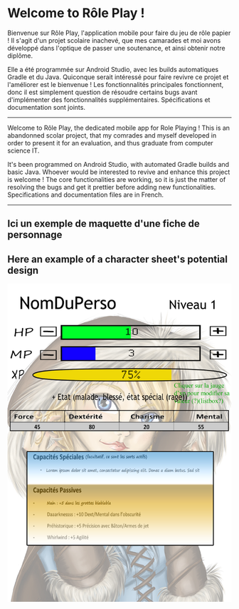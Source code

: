 Welcome to Rôle Play !
===================

Bienvenue sur Rôle Play, l'application mobile pour faire du jeu de rôle papier !
Il s'agit d'un projet scolaire inachevé, que mes camarades et moi avons développé dans l'optique de passer une soutenance, et ainsi obtenir notre diplôme.

Elle a été programmée sur Android Studio, avec les builds automatiques Gradle et du Java. Quiconque serait intéressé pour faire revivre ce projet et l'améliorer est le bienvenue !
Les fonctionnalités principales fonctionnent, donc il est simplement question de résoudre certains bugs avant d'implémenter des fonctionnalités supplémentaires.
Spécifications et documentation sont joints.

----------
Welcome to Rôle Play, the dedicated mobile app for Role Playing !
This is an abandonned scolar project, that my comrades and myself developed in order to present it for an evaluation, and thus graduate from computer science IT.

It's been programmed on Android Studio, with automated Gradle builds and basic Java. Whoever would be interested to revive and enhance this project is welcome !
The core functionalities are working, so it is just the matter of resolving the bugs and get it prettier before adding new functionalities.
Specifications and documentation files are in French.

----------
Ici un exemple de maquette d'une fiche de personnage
-------------
Here an example of a character sheet's potential design
-------------
![](https://github.com/lucasporlier/PJS4/blob/master/RP/tpl%202e%20planche%20HD.png)

